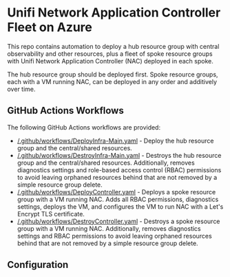 # Unifi Network Application Controller Fleet on Azure

This repo contains automation to deploy a hub resource group with central observability and other resources, plus a fleet of spoke resource groups with Unifi Network Application Controller (NAC) deployed in each spoke.

The hub resource group should be deployed first. Spoke resource groups, each with a VM running NAC, can be deployed in any order and additively over time.

## GitHub Actions Workflows

The following GitHub Actions workflows are provided:

- [/.github/workflows/DeployInfra-Main.yaml](/.github/workflows/DeployInfra-Main.yaml) - Deploy the hub resource group and the central/shared resources.
- [/.github/workflows/DestroyInfra-Main.yaml](/.github/workflows/DestroyInfra-Main.yaml) - Destroys the hub resource group and the central/shared resources. Additionally, removes diagnostics settings and role-based access control (RBAC) permissions to avoid leaving orphaned resources behind that are not removed by a simple resource group delete.
- [/.github/workflows/DeployController.yaml](/.github/workflows/DeployController.yaml) - Deploys a spoke resource group with a VM running NAC. Adds all RBAC permissions, diagnostics settings, deploys the VM, and configures the VM to run NAC with a Let's Encrypt TLS certificate.
- [/.github/workflows/DestroyController.yaml](/.github/workflows/DestroyController.yaml) - Destroys a spoke resource group with a VM running NAC. Additionally, removes diagnostics settings and RBAC permissions to avoid leaving orphaned resources behind that are not removed by a simple resource group delete.

## Configuration

